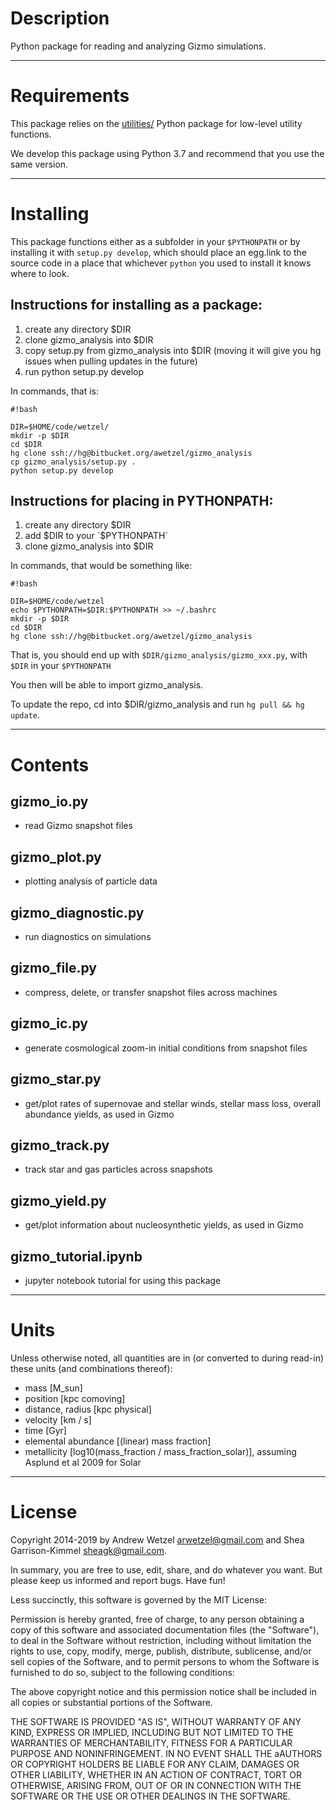 # Description

Python package for reading and analyzing Gizmo simulations.


---
# Requirements

This package relies on the [utilities/](https://bitbucket.org/awetzel/utilities) Python package for low-level utility functions.

We develop this package using Python 3.7 and recommend that you use the same version.


---
# Installing

This package functions either as a subfolder in your `$PYTHONPATH` or by installing it with `setup.py develop`, which should place an egg.link to the source code in a place that whichever `python` you used to install it knows where to look.

## Instructions for installing as a package:

1. create any directory $DIR
2. clone gizmo_analysis into $DIR
3. copy setup.py from gizmo_analysis into $DIR (moving it will give you hg issues when pulling updates in the future)
4. run python setup.py develop

In commands, that is:

```
#!bash

DIR=$HOME/code/wetzel/
mkdir -p $DIR
cd $DIR
hg clone ssh://hg@bitbucket.org/awetzel/gizmo_analysis
cp gizmo_analysis/setup.py .
python setup.py develop
```

## Instructions for placing in PYTHONPATH:

1.  create any directory $DIR
2.  add $DIR to your `$PYTHONPATH`
3.  clone gizmo_analysis into $DIR

In commands, that would be something like:
```
#!bash

DIR=$HOME/code/wetzel
echo $PYTHONPATH=$DIR:$PYTHONPATH >> ~/.bashrc
mkdir -p $DIR
cd $DIR
hg clone ssh://hg@bitbucket.org/awetzel/gizmo_analysis
```

That is, you should end up with `$DIR/gizmo_analysis/gizmo_xxx.py`, with `$DIR` in your `$PYTHONPATH`

You then will be able to import gizmo_analysis.<whatever>

To update the repo, cd into $DIR/gizmo_analysis and run `hg pull && hg update`.


---
# Contents

## gizmo_io.py
* read Gizmo snapshot files

## gizmo_plot.py
* plotting analysis of particle data

## gizmo_diagnostic.py
* run diagnostics on simulations

## gizmo_file.py
* compress, delete, or transfer snapshot files across machines

## gizmo_ic.py
* generate cosmological zoom-in initial conditions from snapshot files

## gizmo_star.py
* get/plot rates of supernovae and stellar winds, stellar mass loss, overall abundance yields, as used in Gizmo

## gizmo_track.py
* track star and gas particles across snapshots

## gizmo_yield.py
* get/plot information about nucleosynthetic yields, as used in Gizmo

## gizmo_tutorial.ipynb
* jupyter notebook tutorial for using this package


---
# Units

Unless otherwise noted, all quantities are in (or converted to during read-in) these units (and combinations thereof):

* mass [M_sun]
* position [kpc comoving]
* distance, radius [kpc physical]
* velocity [km / s]
* time [Gyr]
* elemental abundance [(linear) mass fraction]
* metallicity [log10(mass_fraction / mass_fraction_solar)], assuming Asplund et al 2009 for Solar


---
# License

Copyright 2014-2019 by Andrew Wetzel <arwetzel@gmail.com> and Shea Garrison-Kimmel <sheagk@gmail.com>.

In summary, you are free to use, edit, share, and do whatever you want. But please keep us informed and report bugs. Have fun!

Less succinctly, this software is governed by the MIT License:

Permission is hereby granted, free of charge, to any person obtaining a copy of this software and associated documentation files (the "Software"), to deal in the Software without restriction, including without limitation the rights to use, copy, modify, merge, publish, distribute, sublicense, and/or sell copies of the Software, and to permit persons to whom the Software is furnished to do so, subject to the following conditions:

The above copyright notice and this permission notice shall be included in all copies or substantial portions of the Software.

THE SOFTWARE IS PROVIDED "AS IS", WITHOUT WARRANTY OF ANY KIND, EXPRESS OR IMPLIED, INCLUDING BUT NOT LIMITED TO THE WARRANTIES OF MERCHANTABILITY, FITNESS FOR A PARTICULAR PURPOSE AND NONINFRINGEMENT. IN NO EVENT SHALL THE aAUTHORS OR COPYRIGHT HOLDERS BE LIABLE FOR ANY CLAIM, DAMAGES OR OTHER LIABILITY, WHETHER IN AN ACTION OF CONTRACT, TORT OR OTHERWISE, ARISING FROM, OUT OF OR IN CONNECTION WITH THE SOFTWARE OR THE USE OR OTHER DEALINGS IN THE SOFTWARE.
